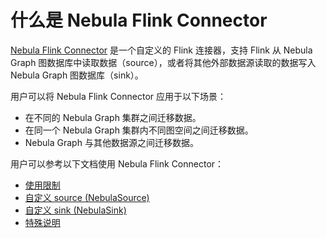 # 什么是 Nebula Flink Connector

[Nebula Flink Connector](https://github.com/vesoft-inc/nebula-java/tree/v1.0/tools "点击前往 GitHub 网站") 是一个自定义的 Flink 连接器，支持 Flink 从 Nebula Graph 图数据库中读取数据（source），或者将其他外部数据源读取的数据写入 Nebula Graph 图数据库（sink）。

用户可以将 Nebula Flink Connector 应用于以下场景：

- 在不同的 Nebula Graph 集群之间迁移数据。
- 在同一个 Nebula Graph 集群内不同图空间之间迁移数据。
- Nebula Graph 与其他数据源之间迁移数据。

用户可以参考以下文档使用 Nebula Flink Connector：

- [使用限制](nf-ug-limitations.md)
- [自定义 source (NebulaSource)](nf-ug-customize-source.md)
- [自定义 sink (NebulaSink)](nf-ug-customize-sink.md)
- [特殊说明](nf-ug-notes.md)
